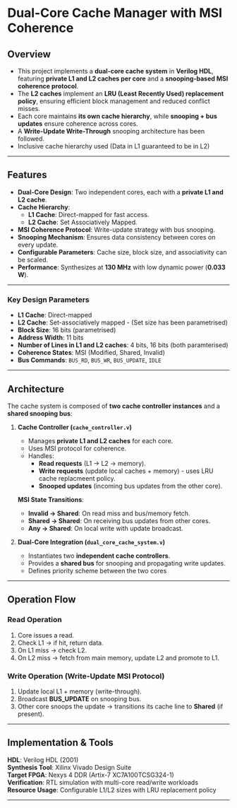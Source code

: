 # Dual-Core Cache Manager with MSI Coherence  


## Overview  
- This project implements a **dual-core cache system** in **Verilog HDL**, featuring **private L1 and L2 caches per core** and a **snooping-based MSI coherence protocol**. 
- The **L2 caches** implement an **LRU (Least Recently Used) replacement policy**, ensuring efficient block management and reduced conflict misses.  
- Each core maintains **its own cache hierarchy**, while **snooping + bus updates** ensure coherence across cores.  
- A **Write-Update Write-Through** snooping architecture has been followed. 
- Inclusive cache hierarchy used (Data in L1 guaranteed to be in L2)

---

## Features  
- **Dual-Core Design**: Two independent cores, each with a **private L1 and L2 cache**.  
- **Cache Hierarchy**:  
  - **L1 Cache**: Direct-mapped for fast access.  
  - **L2 Cache**: Set Associatively Mapped.  
- **MSI Coherence Protocol**: Write-update strategy with bus snooping.  
- **Snooping Mechanism**: Ensures data consistency between cores on every update.  
- **Configurable Parameters**: Cache size, block size, and associativity can be scaled.  
- **Performance**: Synthesizes at **130 MHz** with low dynamic power (**0.033 W**).  

---

### Key Design Parameters  

- **L1 Cache**: Direct-mapped 
- **L2 Cache**: Set-associatively mapped - (Set size has been parametrised)
- **Block Size**: 16 bits (parametrised) 
- **Address Width**: 11 bits  
- **Number of Lines in L1 and L2 caches**: 4 bits, 16 bits (both paramterised)
- **Coherence States**: MSI (Modified, Shared, Invalid)  
- **Bus Commands**: `BUS_RD`, `BUS_WR`, `BUS_UPDATE`, `IDLE`  

---

## Architecture  

The cache system is composed of **two cache controller instances** and a **shared snooping bus**:  

1. **Cache Controller (`cache_controller.v`)**  
   - Manages **private L1 and L2 caches** for each core.  
   - Uses MSI protocol for coherence.  
   - Handles:  
     - **Read requests** (L1 → L2 → memory).  
     - **Write requests** (update local caches + memory) - uses LRU cache replacmeent policy.  
     - **Snooped updates** (incoming bus updates from the other core).  

   **MSI State Transitions**:  
   - **Invalid → Shared**: On read miss and bus/memory fetch.  
   - **Shared → Shared**: On receiving bus updates from other cores.  
   - **Any → Shared**: On local write with update broadcast.  

2. **Dual-Core Integration (`dual_core_cache_system.v`)**  
   - Instantiates two **independent cache controllers**.  
   - Provides a **shared bus** for snooping and propagating write updates.
   - Defines priority scheme between the two cores 

---

## Operation Flow  

### Read Operation  
1. Core issues a read.  
2. Check L1 → if hit, return data.  
3. On L1 miss → check L2.  
4. On L2 miss → fetch from main memory, update L2 and promote to L1.  

### Write Operation (Write-Update MSI Protocol)  
1. Update local L1 + memory (write-through).  
2. Broadcast **BUS_UPDATE** on snooping bus.  
3. Other core snoops the update → transitions its cache line to **Shared** (if present).  

---

## Implementation & Tools  

**HDL**: Verilog HDL (2001)  
**Synthesis Tool**: Xilinx Vivado Design Suite  
**Target FPGA**: Nexys 4 DDR (Artix-7 XC7A100TCSG324-1)  
**Verification**: RTL simulation with multi-core read/write workloads  
**Resource Usage**: Configurable L1/L2 sizes with LRU replacement policy  

---



